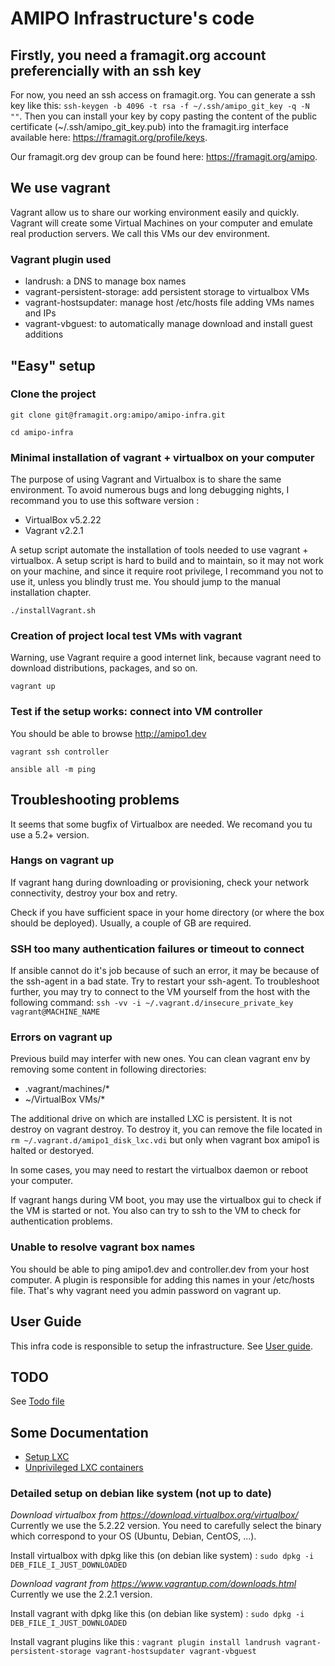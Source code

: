 AMIPO Infrastructure's code
=======

## Firstly, you need a framagit.org account preferencially with an ssh key
For now, you need an ssh access on framagit.org.
You can generate a ssh key like this: `ssh-keygen -b 4096 -t rsa -f ~/.ssh/amipo_git_key -q -N ""`.
Then you can install your key by copy pasting the content of the public certificate (~/.ssh/amipo_git_key.pub) into the framagit.irg interface available here: <a href="https://framagit.org/profile/keys">https://framagit.org/profile/keys</a>.

Our framagit.org dev group can be found here: <a href="https://framagit.org/amipo">https://framagit.org/amipo</a>.

## We use vagrant
Vagrant allow us to share our working environment easily and quickly.
Vagrant will create some Virtual Machines on your computer and emulate real production servers.
We call this VMs our dev environment.

### Vagrant plugin used
* landrush: a DNS to manage box names
* vagrant-persistent-storage: add persistent storage to virtualbox VMs
* vagrant-hostsupdater: manage host /etc/hosts file adding VMs names and IPs 
* vagrant-vbguest: to automatically manage download and install guest additions

## "Easy" setup

### Clone the project
`git clone git@framagit.org:amipo/amipo-infra.git` 

`cd amipo-infra`

### Minimal installation of vagrant + virtualbox on your computer
The purpose of using Vagrant and Virtualbox is to share the same environment. To avoid numerous bugs and long debugging nights, I recommand you to use this software version :
* VirtualBox v5.2.22
* Vagrant v2.2.1

A setup script automate the installation of tools needed to use vagrant + virtualbox.
A setup script is hard to build and to maintain, so it may not work on your machine, and since it require root privilege, I recommand you not to use it, unless you blindly trust me.
You should jump to the manual installation chapter.

`./installVagrant.sh`

### Creation of project local test VMs with vagrant
Warning, use Vagrant require a good internet link, because vagrant need to download distributions, packages, and so on.

`vagrant up`

### Test if the setup works: connect into VM controller
You should be able to browse <a href="http://amipo1.dev">http://amipo1.dev</a>

`vagrant ssh controller`

`ansible all -m ping`

## Troubleshooting problems
It seems that some bugfix of Virtualbox are needed. We recomand you tu use a 5.2+ version.

### Hangs on vagrant up
If vagrant hang during downloading or provisioning, check your network connectivity, destroy your box and retry.

Check if you have sufficient space in your home directory (or where the box should be deployed). Usually, a couple of GB are required.

### SSH too many authentication failures or timeout to connect
If ansible cannot do it's job because of such an error, it may be because of the ssh-agent in a bad state. Try to restart your ssh-agent. To troubleshoot further, you may try to connect to the VM yourself from the host with the following command: `ssh -vv -i ~/.vagrant.d/insecure_private_key vagrant@MACHINE_NAME`

### Errors on vagrant up
Previous build may interfer with new ones. You can clean vagrant env by removing some content in following directories:
* .vagrant/machines/*
* ~/VirtualBox VMs/*

The additional drive on which are installed LXC is persistent. It is not destroy on vagrant destroy. To destroy it, you can remove the file located in `rm ~/.vagrant.d/amipo1_disk_lxc.vdi` but only when vagrant box amipo1 is halted or destoryed.

In some cases, you may need to restart the virtualbox daemon or reboot your computer.

If vagrant hangs during VM boot, you may use the virtualbox gui to check if the VM is started or not. You also can try to ssh to the VM to check for authentication problems.

### Unable to resolve vagrant box names
You should be able to ping amipo1.dev and controller.dev from your host computer. A plugin is responsible for adding this names in your /etc/hosts file. That's why vagrant need you admin password on vagrant up.

## User Guide
This infra code is responsible to setup the infrastructure.
See [User guide](docs/user_guide.md).

## TODO
See [Todo file](docs/todo.md)

## Some Documentation
* <a href="https://help.ubuntu.com/lts/serverguide/lxc.html">Setup LXC</a>
* <a href="https://stgraber.org/2014/01/17/lxc-1-0-unprivileged-containers/">Unprivileged LXC containers</a>

### Detailed setup on debian like system (not up to date)
_Download virtualbox from https://download.virtualbox.org/virtualbox/_
Currently we use the 5.2.22 version. You need to carefully select the binary which correspond to your OS (Ubuntu, Debian, CentOS, ...).

Install virtualbox with dpkg like this (on debian like system) :
`sudo dpkg -i DEB_FILE_I_JUST_DOWNLOADED`

_Download vagrant from https://www.vagrantup.com/downloads.html_
Currently we use the 2.2.1 version.

Install vagrant with dpkg like this (on debian like system) : 
`sudo dpkg -i DEB_FILE_I_JUST_DOWNLOADED`

Install vagrant plugins like this :
`vagrant plugin install landrush vagrant-persistent-storage vagrant-hostsupdater vagrant-vbguest`


